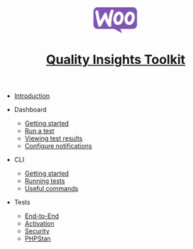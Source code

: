 <header id="qit">
    <a href="/" data-nosearch>
      <img src="_media/logo-woocommerce.svg" width="100">
      <h1>Quality Insights Toolkit</h1>
    </a>
</header>

* [Introduction](/)
* Dashboard

  - [Getting started](dashboard/getting-started.md)
  - [Run a test](dashboard/run-a-test.md)
  - [Viewing test results](dashboard/viewing-test-results.md)
  - [Configure notifications](dashboard/notifications.md)

* CLI

  - [Getting started](cli/getting-started.md)
  - [Running tests](cli/running-tests.md)
  - [Useful commands](cli/useful-commands.md)

* Tests

  - [End-to-End](test-types/e2e.md)
  - [Activation](test-types/activation.md)
  - [Security](test-types/security.md)
  - [PHPStan](test-types/phpstan.md)
